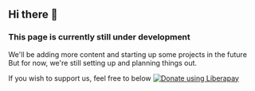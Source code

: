 ## Hi there 👋

### This page is currently still under development
We'll be adding more content and starting up some projects in the future
But for now, we're still setting up and planning things out. 


<!--

**Here are some ideas to get you started:**

🙋‍♀️ A short introduction - what is your organization all about?
🌈 Contribution guidelines - how can the community get involved?
👩‍💻 Useful resources - where can the community find your docs? Is there anything else the community should know?
🍿 Fun facts - what does your team eat for breakfast?
🧙 Remember, you can do mighty things with the power of [Markdown](https://docs.github.com/github/writing-on-github/getting-started-with-writing-and-formatting-on-github/basic-writing-and-formatting-syntax)
-->

If you wish to support us, feel free to below
<noscript><a href="https://liberapay.com/BrainsRot/donate"><img alt="Donate using Liberapay" src="https://liberapay.com/assets/widgets/donate.svg"></a></noscript>
